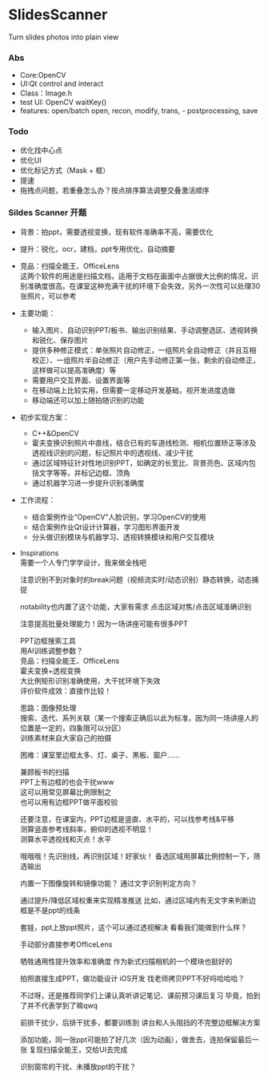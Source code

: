 # SlidesScanner
 Turn slides photos into plain view

### Abs
- Core:OpenCV
- UI:Qt control and interact
- Class：Image.h
- test UI: OpenCV waitKey()
- features: open/batch open, recon, modify, trans, - postprocessing, save

### Todo
- 优化找中心点
- 优化UI
- 优化标记方式（Mask + 框）
- 提速
- 拖拽点问题，若重叠怎么办？按点排序算法调整交叠激活顺序

### Sildes Scanner 开题
- 背景：拍ppt，需要透视变换，现有软件准确率不高，需要优化
- 提升：锐化，ocr，建档，ppt专用优化，自动摘要
- 竞品：扫描全能王、OfficeLens  
   这两个软件的用途是扫描文档，适用于文档在画面中占据很大比例的情况，识别准确度很高。在课室这种充满干扰的环境下会失效，另外一次性可以处理30张照片，可以参考
- 主要功能：
    - 输入图片、自动识别PPT/板书、输出识别结果、手动调整选区、透视转换和锐化、保存图片
    - 提供多种修正模式：单张照片自动修正，一组照片全自动修正（并且互相校正）、一组照片半自动修正（用户先手动修正第一张，剩余的自动修正，这样做可以提高准确度）等
    - 需要用户交互界面、设置界面等
    - 在移动端上比较实用，但需要一定移动开发基础，视开发进度选做
    - 移动端还可以加上随拍随识别的功能
- 初步实现方案：
    - C++&OpenCV
    - 霍夫变换识别照片中直线，结合已有的车道线检测、相机位置矫正等涉及透视线识别的问题，标记照片中的透视线、减少干扰
    - 通过区域特征针对性地识别PPT，如确定的长宽比、背景亮色、区域内包括文字等等，并标记边框、顶角
    - 通过机器学习进一步提升识别准确度
- 工作流程：
    - 结合案例作业“OpenCV”人脸识别，学习OpenCV的使用
    - 结合案例作业Qt设计计算器，学习图形界面开发
    - 分头做识别模块与机器学习、透视转换模块和用户交互模块
- Inspirations  
    需要一个人专门学学设计，我来做全栈吧 

    注意识别不到对象时的break问题（视频流实时/动态识别）静态转换，动态捕捉
    
    notability也内置了这个功能，大家有需求
    点击区域对焦/点击区域准确识别

    注意提高批量处理能力！因为一场讲座可能有很多PPT

    PPT边框搜索工具  
    用AI训练调整参数？  
    竞品：扫描全能王、OfficeLens  
    霍夫变换+透视变换  
    大比例矩形识别准确使用，大干扰环境下失效  
    评价软件成效：直接作比较！  

    思路：图像预处理  
    搜索、迭代、系列关联（某一个搜索正确后以此为标准，因为同一场讲座人的位置是一定的，四象限可以分区）  
    训练素材来自大家自己的拍摄  

    困难：课室里边框太多、灯、桌子、黑板、窗户……  

    兼顾板书的扫描  
    PPT上有边框的也会干扰www  
    这可以用常见屏幕比例限制之  
    也可以用有边框PPT做平面校验  

    还要注意，在课室内，PPT边框是竖直、水平的，可以找参考线&平移  
    测算竖直参考线斜率，俯仰的透视不明显！  
    测算水平透视线和灭点！水平  

    哦哦哦！先识别线，再识别区域！好家伙！
    备选区域用屏幕比例控制一下，筛选输出

    内置一下图像旋转和镜像功能？
    通过文字识别判定方向？

    通过提升/降低区域权重来实现精准推送
    比如，通过区域内有无文字来判断边框是不是ppt的线条

    套娃，ppt上放ppt照片，这个可以通过透视解决
    看看我们能做到什么样？

    手动部分直接参考OfficeLens

    牺牲通用性提升效率和准确度
    作为新式扫描相机的一个模块也挺好的

    拍照直接生成PPT，做功能设计
    iOS开发
    找老师拷贝PPT不好吗哈哈哈？

    不过呀，还是推荐同学们上课认真听讲记笔记、课前预习课后复习
    毕竟，拍到了并不代表学到了嘛qwq

    前排干扰少，后排干扰多，都要训练到
    讲台和人头阻挡的不完整边框解决方案

    添加功能，同一张ppt可能拍了好几次（因为动画），做舍去，连拍保留最后一张
    复现扫描全能王，交给UI去完成

    识别窗帘的干扰、未播放ppt的干扰？
